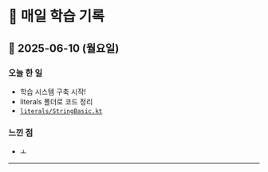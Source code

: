 # 📝 매일 학습 기록

## 📅 2025-06-10 (월요일)
### 오늘 한 일
- 학습 시스템 구축 시작!
- literals 폴더로 코드 정리
- [`literals/StringBasic.kt`](./src/main/kotlin/literals/StringBasic.kt)

### 느낀 점
- ㅗ

---